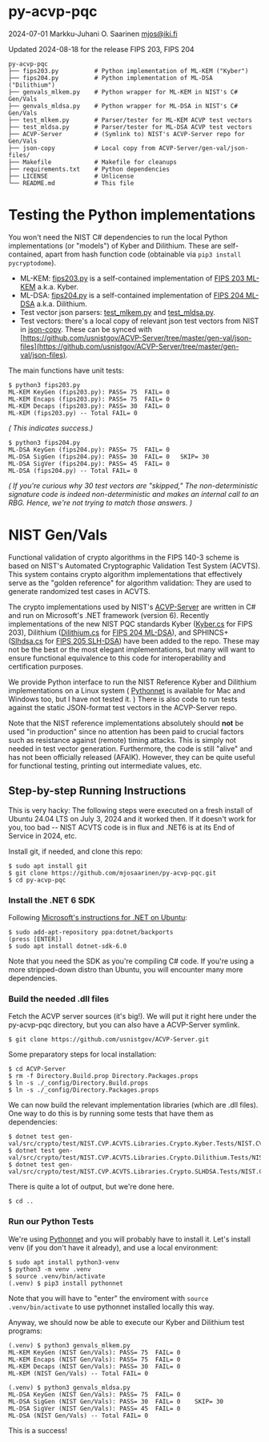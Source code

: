 #   py-acvp-pqc

2024-07-01  Markku-Juhani O. Saarinen  mjos@iki.fi

Updated 2024-08-18 for the release FIPS 203, FIPS 204

```
py-acvp-pqc
├── fips203.py        	# Python implementation of ML-KEM ("Kyber")
├── fips204.py          # Python implementation of ML-DSA ("Dilithium")
├── genvals_mlkem.py    # Python wrapper for ML-KEM in NIST's C# Gen/Vals
├── genvals_mldsa.py    # Python wrapper for ML-DSA in NIST's C# Gen/Vals
├── test_mlkem.py       # Parser/tester for ML-KEM ACVP test vectors
├── test_mldsa.py       # Parser/tester for ML-DSA ACVP test vectors
├── ACVP-Server         # (Symlink to) NIST's ACVP-Server repo for Gen/Vals
├── json-copy           # Local copy from ACVP-Server/gen-val/json-files/
├── Makefile            # Makefile for cleanups
├── requirements.txt    # Python dependencies
├── LICENSE             # Unlicense
└── README.md           # This file
```

#   Testing the Python implementations

You won't need the NIST C# dependencies to run the local Python implementations (or "models") of Kyber and Dilithium. These are self-contained, apart from hash function code (obtainable via `pip3 install pycryptodome`).

*   ML-KEM: [fips203.py](fips203.py) is a self-contained implementation of [FIPS 203 ML-KEM](https://doi.org/10.6028/NIST.FIPS.203) a.k.a. Kyber.
*   ML-DSA: [fips204.py](fips204.py) is a self-contained implementation of [FIPS 204 ML-DSA](https://doi.org/10.6028/NIST.FIPS.204) a.k.a. Dilithium.
*   Test vector json parsers: [test_mlkem.py](test_mlkem.py) and [test_mldsa.py](test_mldsa.py).
*   Test vectors: there's a local copy of relevant json test vectors from NIST in [json-copy](json-copy). These can be synced with [https://github.com/usnistgov/ACVP-Server/tree/master/gen-val/json-files](https://github.com/usnistgov/ACVP-Server/tree/master/gen-val/json-files).

The main functions have unit tests:

```
$ python3 fips203.py
ML-KEM KeyGen (fips203.py): PASS= 75  FAIL= 0
ML-KEM Encaps (fips203.py): PASS= 75  FAIL= 0
ML-KEM Decaps (fips203.py): PASS= 30  FAIL= 0
ML-KEM (fips203.py) -- Total FAIL= 0
```
_( This indicates success.)_

```
$ python3 fips204.py
ML-DSA KeyGen (fips204.py): PASS= 75  FAIL= 0
ML-DSA SigGen (fips204.py): PASS= 30  FAIL= 0   SKIP= 30
ML-DSA SigVer (fips204.py): PASS= 45  FAIL= 0
ML-DSA (fips204.py) -- Total FAIL= 0
```

_( If you're curious why 30 test vectors are "skipped," The non-deterministic signature code is indeed non-deterministic and makes an internal call to an RBG. Hence, we're not trying to match those answers. )_


#   NIST Gen/Vals

Functional validation of crypto algorithms in the FIPS 140-3 scheme is based on NIST's Automated Cryptographic Validation Test System (ACVTS). This system contains crypto algorithm implementations that effectively serve as the "golden reference" for algorithm validation: They are used to generate randomized test cases in ACVTS.

The crypto implementations used by NIST's [ACVP-Server](https://github.com/usnistgov/ACVP-Server) are written in C# and run on Microsoft's .NET framework (version 6). Recently implementations of the new NIST PQC standards
Kyber ([Kyber.cs](https://github.com/usnistgov/ACVP-Server/blob/master/gen-val/src/crypto/src/NIST.CVP.ACVTS.Libraries.Crypto/Kyber/Kyber.cs) for FIPS 203),
Dilithium ([Dilithium.cs](https://github.com/usnistgov/ACVP-Server/blob/master/gen-val/src/crypto/src/NIST.CVP.ACVTS.Libraries.Crypto/Dilithium/Dilithium.cs) for [FIPS 204 ML-DSA](https://doi.org/10.6028/NIST.FIPS.204)), and
SPHINCS+ ([Slhdsa.cs](https://github.com/usnistgov/ACVP-Server/blob/master/gen-val/src/crypto/src/NIST.CVP.ACVTS.Libraries.Crypto/SLHDSA/Slhdsa.cs) for [FIPS 205 SLH-DSA](https://doi.org/10.6028/NIST.FIPS.205)) have been added to the repo. These may not be the best or the most elegant implementations, but many will want to ensure functional equivalence to this code for interoperability and certification purposes.

We provide Python interface to run the NIST Reference Kyber and Dilithium implementations on a Linux system ( [Pythonnet](http://pythonnet.github.io/) is available for Mac and Windows too, but I have not tested it. ) There is also code to run tests against the static JSON-format test vectors in the ACVP-Server repo.

Note that the NIST reference implementations absolutely should **not** be used "in production" since no attention has been paid to crucial factors such as resistance against (remote) timing attacks. This is simply not needed in test vector generation. Furthermore, the code is still "alive" and has not been officially released (AFAIK). However, they can be quite useful for functional testing, printing out intermediate values, etc.


##  Step-by-step Running Instructions

This is very hacky: The following steps were executed on a fresh install of Ubuntu 24.04 LTS on July 3, 2024 and it worked then. If it doesn't work for you, too bad -- NIST ACVTS code is in flux and .NET6 is at its End of Service in 2024, etc.

Install git, if needed, and clone this repo:
```
$ sudo apt install git
$ git clone https://github.com/mjosaarinen/py-acvp-pqc.git
$ cd py-acvp-pqc
```

### Install the .NET 6 SDK

Following [Microsoft's instructions for .NET on Ubuntu](https://learn.microsoft.com/en-us/dotnet/core/install/linux-ubuntu):
```console
$ sudo add-apt-repository ppa:dotnet/backports
(press [ENTER])
$ sudo apt install dotnet-sdk-6.0
```
Note that you need the SDK as you're compiling C# code. If you're using a more stripped-down distro than Ubuntu, you will encounter many more dependencies.

### Build the needed .dll files

Fetch the ACVP server sources (it's big!). We will put it right here under the py-acvp-pqc directory, but you can also have a ACVP-Server symlink.
```console
$ git clone https://github.com/usnistgov/ACVP-Server.git
```
Some preparatory steps for local installation:
```console
$ cd ACVP-Server
$ rm -f Directory.Build.prop Directory.Packages.props
$ ln -s ./_config/Directory.Build.props
$ ln -s ./_config/Directory.Packages.props
```

We can now build the relevant implementation libraries (which are .dll files). One way to do this is by running some tests that have them as dependencies:

```console
$ dotnet test gen-val/src/crypto/test/NIST.CVP.ACVTS.Libraries.Crypto.Kyber.Tests/NIST.CVP.ACVTS.Libraries.Crypto.Kyber.Tests.csproj
$ dotnet test gen-val/src/crypto/test/NIST.CVP.ACVTS.Libraries.Crypto.Dilithium.Tests/NIST.CVP.ACVTS.Libraries.Crypto.Dilithium.Tests.csproj
$ dotnet test gen-val/src/crypto/test/NIST.CVP.ACVTS.Libraries.Crypto.SLHDSA.Tests/NIST.CVP.ACVTS.Libraries.Crypto.SLHDSA.Tests.csproj
```

There is quite a lot of output, but we're done here.
```
$ cd ..
```

### Run our Python Tests

We're using [Pythonnet](http://pythonnet.github.io/) and you will probably have to install it. Let's install venv (if you don't have it already), and use a local environment:

```console
$ sudo apt install python3-venv
$ python3 -m venv .venv
$ source .venv/bin/activate
(.venv) $ pip3 install pythonnet
```

Note that you will have to "enter" the enviroment with `source .venv/bin/activate` to use pythonnet installed locally this way.

Anyway, we should now be able to execute our Kyber and Dilithium test programs:
```
(.venv) $ python3 genvals_mlkem.py
ML-KEM KeyGen (NIST Gen/Vals): PASS= 75  FAIL= 0
ML-KEM Encaps (NIST Gen/Vals): PASS= 75  FAIL= 0
ML-KEM Decaps (NIST Gen/Vals): PASS= 30  FAIL= 0
ML-KEM (NIST Gen/Vals) -- Total FAIL= 0

(.venv) $ python3 genvals_mldsa.py
ML-DSA KeyGen (NIST Gen/Vals): PASS= 75  FAIL= 0
ML-DSA SigGen (NIST Gen/Vals): PASS= 30  FAIL= 0    SKIP= 30
ML-DSA SigVer (NIST Gen/Vals): PASS= 45  FAIL= 0
ML-DSA (NIST Gen/Vals) -- Total FAIL= 0
```
This is a success!

